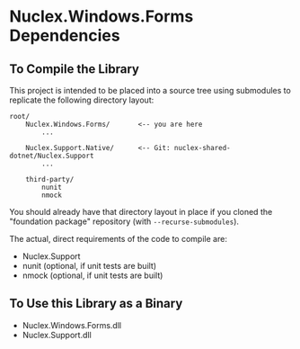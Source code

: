 Nuclex.Windows.Forms Dependencies
================================


To Compile the Library
----------------------

This project is intended to be placed into a source tree using submodules to replicate
the following directory layout:

    root/
        Nuclex.Windows.Forms/       <-- you are here
            ...

        Nuclex.Support.Native/      <-- Git: nuclex-shared-dotnet/Nuclex.Support
            ...

        third-party/
            nunit
            nmock

You should already have that directory layout in place if you cloned the "foundation package"
repository (with `--recurse-submodules`).

The actual, direct requirements of the code to compile are:

  * Nuclex.Support
  * nunit (optional, if unit tests are built)
  * nmock (optional, if unit tests are built)


To Use this Library as a Binary
-------------------------------

  * Nuclex.Windows.Forms.dll
  * Nuclex.Support.dll
